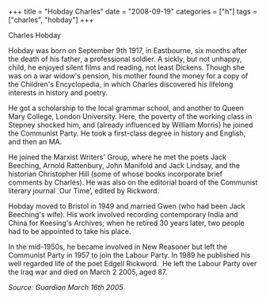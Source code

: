 +++
title = "Hobday Charles"
date = "2008-09-19"
categories = ["h"]
tags = ["charles", "hobday"]
+++

Charles Hobday

Hobday was born on September 9th 1917, in Eastbourne, six months after the death of his father, a professional soldier. A sickly, but not unhappy, child, he enjoyed silent films and reading, not least Dickens. Though she was on a war widow's pension, his mother found the money for a copy of the Children's Encyclopedia, in which Charles discovered his lifelong interests in history and poetry.

He got a scholarship to the local grammar school, and another to Queen Mary College, London University. Here, the poverty of the working class in Stepney shocked him, and (already influenced by William Morris) he joined the Communist Party. He took a first-class degree in history and English, and then an MA.

He joined the Marxist Writers' Group, where he met the poets Jack Beeching, Arnold Rattenbury, John Manifold and Jack Lindsay, and the historian Christopher Hill (some of whose books incorporate brief comments by Charles). He was also on the editorial board of the Communist literary journal \`Our Time’, edited by Rickword.

Hobday moved to Bristol in 1949 and married Gwen (who had been Jack Beeching's wife). His work involved recording contemporary India and China for Keesing's Archives; when he retired 30 years later, two people had to be appointed to take his place.

In the mid-1950s, he became involved in New Reasoner but left the Communist Party in 1957 to join the Labour Party. In 1989 he published his well regarded life of the poet Edgell Rickword.  He left the Labour Party over the Iraq war and died on March 2 2005, aged 87.

_Source: Guardian March 16th 2005_
